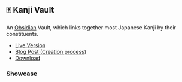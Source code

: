 ## 🀄 Kanji Vault

An [Obsidian](https://obsidian.md/) Vault, which links together most Japanese Kanji by their constituents.

- [Live Version]()
- [Blog Post (Creation process)]()
- [Download]()

### Showcase

